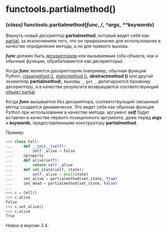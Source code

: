 # functools.partialmethod\(\)

###  \(_class\)_ functools.partialmethod\(_func_, _/_, _\*args_, _\*\*keywords_\)

Вернуть новый дескриптор **partialmethod**, который ведет себя как [partial](functools.partial.md), за исключением того, что он предназначен для использования в качестве определения метода, а не для прямого вызова.

_**func**_ должен быть [дескриптором](https://docs.python.org/3/glossary.html#term-descriptor) или вызываемым \(оба объекта, как и обычные функции, обрабатываются как дескрипторы\).

Когда _**func**_ является дескриптором \(например, обычная функция Python, [classmethod \(\)](https://docs.python.org/3/library/functions.html#classmethod), [staticmethod \(\)](https://docs.python.org/3/library/functions.html#staticmethod), **abstractmethod \(\)** или другой экземпляр **partialmethod**\), вызовы `__get__` делегируются базовому дескриптору, а в качестве результата возвращается соответствующий [объект partial](obekty-partial.md).

Когда _**func**_ вызывается без дескриптора, соответствующий связанный метод создается динамически. Это ведет себя как обычная функция Python при использовании в качестве метода: аргумент _**self**_ будет вставлен в качестве первого позиционного аргумента, даже перед _**args**_ и _**keywords**_, предоставленными конструктору **partialmethod**.

Пример:

```python
>>> class Cell:
...     def __init__(self):
...         self._alive = False
...     @property
...     def alive(self):
...         return self._alive
...     def set_state(self, state):
...         self._alive = bool(state)
...     set_alive = partialmethod(set_state, True)
...     set_dead = partialmethod(set_state, False)
...
>>> c = Cell()
>>> c.alive
False
>>> c.set_alive()
>>> c.alive
True
```

_Новое в версии 3.4_.

